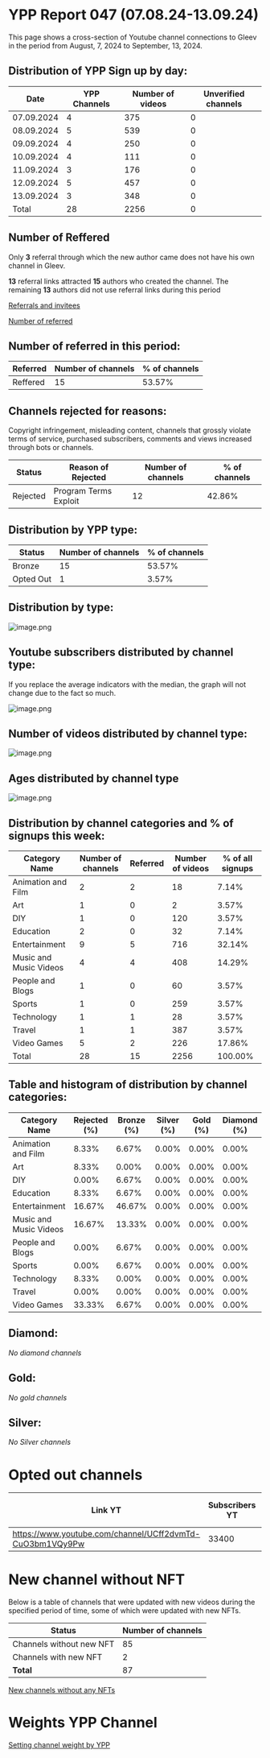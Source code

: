 # YPP Report 047 (07.08.24-13.09.24)

This page shows a cross-section of Youtube channel connections to Gleev in the period from August, 7, 2024 to September, 13, 2024. 

## Distribution of YPP Sign up by day:

| Date | YPP Channels | Number of videos | Unverified channels |
| --- | --- | --- | --- |
| 07.09.2024 | 4 | 375 | 0 |
| 08.09.2024 | 5 | 539 | 0 |
| 09.09.2024 | 4 | 250 | 0 |
| 10.09.2024 | 4 | 111 | 0 |
| 11.09.2024 | 3 | 176 | 0 |
| 12.09.2024 | 5 | 457 | 0 |
| 13.09.2024 | 3 | 348 | 0 |
| Total | 28 | 2256 | 0 |

## Number of Reffered

Only **3** referral through which the new author came does not have his own channel in Gleev.

**13** referral links attracted **15** authors who created the channel. The remaining **13** authors did not use referral links during this period

[Referrals and invitees](YPP%20Report%20047%20(07%2008%2024-13%2009%2024)/Referrals%20and%20invitees%20f927bd22c2bf443f8c8fdfe21849c2ec.md)

[Number of referred](YPP%20Report%20047%20(07%2008%2024-13%2009%2024)/Number%20of%20referred%204e600ec9ffb24a5da3b48aaaf628f977.md)

## Number of referred in this period:

| Referred | Number of channels | % of channels |
| --- | --- | --- |
| Reffered | 15 | 53.57% |

## Channels rejected for reasons:

Copyright infringement, misleading content, channels that grossly violate terms of service, purchased subscribers, comments and views increased through bots or channels.

| Status | Reason of Rejected | Number of channels | % of channels |
| --- | --- | --- | --- |
| Rejected | Program Terms Exploit | 12 | 42.86% |

## Distribution by YPP type:

| Status | Number of channels | % of channels |
| --- | --- | --- |
| Bronze | 15 | 53.57% |
| Opted Out | 1 | 3.57% |

## Distribution by type:

![image.png](YPP%20Report%20047%20(07%2008%2024-13%2009%2024)/image.png)

## Youtube subscribers distributed by channel type:

If you replace the average indicators with the median, the graph will not change due to the fact so much.

![image.png](YPP%20Report%20047%20(07%2008%2024-13%2009%2024)/image%201.png)

## Number of videos distributed by channel type:

![image.png](YPP%20Report%20047%20(07%2008%2024-13%2009%2024)/image%202.png)

## Ages distributed by channel type

![image.png](YPP%20Report%20047%20(07%2008%2024-13%2009%2024)/image%203.png)

## Distribution by channel categories and % of signups this week:

| Category Name | Number of channels | Referred | Number of videos | % of all signups |
| --- | --- | --- | --- | --- |
| Animation and Film | 2 | 2 | 18 | 7.14% |
| Art | 1 | 0 | 2 | 3.57% |
| DIY | 1 | 0 | 120 | 3.57% |
| Education | 2 | 0 | 32 | 7.14% |
| Entertainment | 9 | 5 | 716 | 32.14% |
| Music and Music Videos | 4 | 4 | 408 | 14.29% |
| People and Blogs | 1 | 0 | 60 | 3.57% |
| Sports | 1 | 0 | 259 | 3.57% |
| Technology | 1 | 1 | 28 | 3.57% |
| Travel | 1 | 1 | 387 | 3.57% |
| Video Games | 5 | 2 | 226 | 17.86% |
| Total | 28 | 15 | 2256 | 100.00% |

## Table and histogram of distribution by channel categories:

| Category Name | Rejected (%) | Bronze (%) | Silver (%) | Gold (%) | Diamond (%) |
| --- | --- | --- | --- | --- | --- |
| Animation and Film | 8.33% | 6.67% | 0.00% | 0.00% | 0.00% |
| Art | 8.33% | 0.00% | 0.00% | 0.00% | 0.00% |
| DIY | 0.00% | 6.67% | 0.00% | 0.00% | 0.00% |
| Education | 8.33% | 6.67% | 0.00% | 0.00% | 0.00% |
| Entertainment | 16.67% | 46.67% | 0.00% | 0.00% | 0.00% |
| Music and Music Videos | 16.67% | 13.33% | 0.00% | 0.00% | 0.00% |
| People and Blogs | 0.00% | 6.67% | 0.00% | 0.00% | 0.00% |
| Sports | 0.00% | 6.67% | 0.00% | 0.00% | 0.00% |
| Technology | 8.33% | 0.00% | 0.00% | 0.00% | 0.00% |
| Travel | 0.00% | 0.00% | 0.00% | 0.00% | 0.00% |
| Video Games | 33.33% | 6.67% | 0.00% | 0.00% | 0.00% |

## Diamond:

*No diamond channels*

## Gold:

*No gold channels*

## Silver:

*No Silver channels*

# Opted out channels

| Link YT | Subscribers YT | Date Signed Up to YPP |
| --- | --- | --- |
| https://www.youtube.com/channel/UCff2dvmTd-CuO3bm1VQy9Pw | 33400 | 08.09.2024 |

# New channel without NFT

Below is a table of channels that were updated with new videos during the specified period of time, some of which were updated with new NFTs.

| Status | Number of channels |
| --- | --- |
| Channels without new NFT | 85 |
| Channels with new NFT | 2 |
| **Total** | 87 |

[New channels without any NFTs](YPP%20Report%20047%20(07%2008%2024-13%2009%2024)/New%20channels%20without%20any%20NFTs%205a2cea0b7a7f4306b219fbe4c1e68a1a.md)

# Weights YPP Channel

[Setting channel weight by YPP](YPP%20Report%20047%20(07%2008%2024-13%2009%2024)/Setting%20channel%20weight%20by%20YPP%2016d8b3193d154dee984017c1c963bbe0.md)